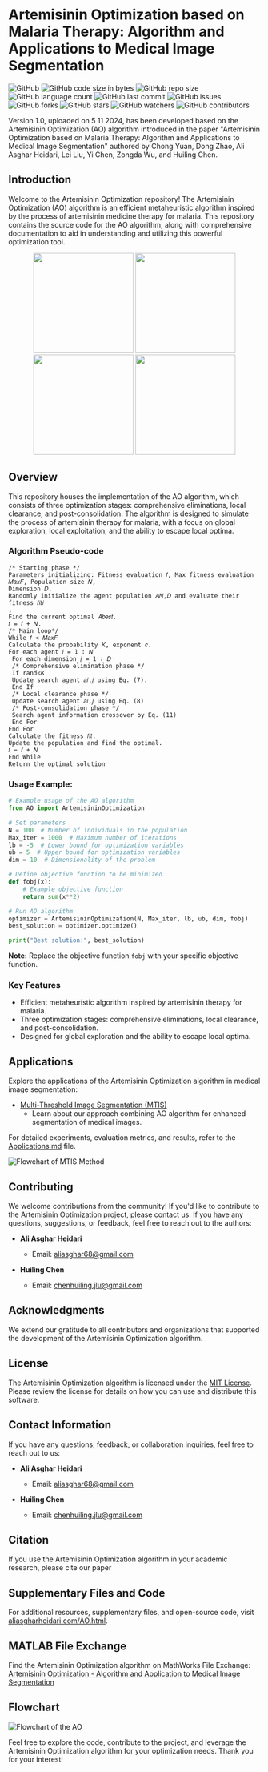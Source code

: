 # Artemisinin Optimization based on Malaria Therapy: Algorithm and Applications to Medical Image Segmentation

![GitHub](https://img.shields.io/github/license/aliasgharheidaricom/Artemisinin-Optimizer-using-Malaria-Therapy-Algorithm-and-Applications-to-Medical-Image-Segmentation)
![GitHub code size in bytes](https://img.shields.io/github/languages/code-size/aliasgharheidaricom/Artemisinin-Optimizer-using-Malaria-Therapy-Algorithm-and-Applications-to-Medical-Image-Segmentation)
![GitHub repo size](https://img.shields.io/github/repo-size/aliasgharheidaricom/Artemisinin-Optimizer-using-Malaria-Therapy-Algorithm-and-Applications-to-Medical-Image-Segmentation)
![GitHub language count](https://img.shields.io/github/languages/count/aliasgharheidaricom/Artemisinin-Optimizer-using-Malaria-Therapy-Algorithm-and-Applications-to-Medical-Image-Segmentation)
![GitHub last commit](https://img.shields.io/github/last-commit/aliasgharheidaricom/Artemisinin-Optimizer-using-Malaria-Therapy-Algorithm-and-Applications-to-Medical-Image-Segmentation)
![GitHub issues](https://img.shields.io/github/issues/aliasgharheidaricom/Artemisinin-Optimizer-using-Malaria-Therapy-Algorithm-and-Applications-to-Medical-Image-Segmentation)
![GitHub forks](https://img.shields.io/github/forks/aliasgharheidaricom/Artemisinin-Optimizer-using-Malaria-Therapy-Algorithm-and-Applications-to-Medical-Image-Segmentation)
![GitHub stars](https://img.shields.io/github/stars/aliasgharheidaricom/Artemisinin-Optimizer-using-Malaria-Therapy-Algorithm-and-Applications-to-Medical-Image-Segmentation)
![GitHub watchers](https://img.shields.io/github/watchers/aliasgharheidaricom/Artemisinin-Optimizer-using-Malaria-Therapy-Algorithm-and-Applications-to-Medical-Image-Segmentation)
![GitHub contributors](https://img.shields.io/github/contributors/aliasgharheidaricom/Artemisinin-Optimizer-using-Malaria-Therapy-Algorithm-and-Applications-to-Medical-Image-Segmentation)

Version 1.0, uploaded on 5 11 2024, has been developed based on the Artemisinin Optimization (AO) algorithm introduced in the paper "Artemisinin Optimization based on Malaria Therapy: Algorithm and Applications to Medical Image Segmentation" authored by Chong Yuan, Dong Zhao, Ali Asghar Heidari, Lei Liu, Yi Chen, Zongda Wu, and Huiling Chen.

## Introduction

Welcome to the Artemisinin Optimization repository! The Artemisinin Optimization (AO) algorithm is an efficient metaheuristic algorithm inspired by the process of artemisinin medicine therapy for malaria. This repository contains the source code for the AO algorithm, along with comprehensive documentation to aid in understanding and utilizing this powerful optimization tool.

<div align="center">
  <img src="Artemisinin cures malaria.png" width="200" />
  <img src="Local clearance phase of particle motion.png" width="200" />
  <img src="Malarial parasites parasitizing human body cells.png" width="200" />
    <img src="Post-consolidation of particle motion.png" width="200" />
</div>

## Overview

This repository houses the implementation of the AO algorithm, which consists of three optimization stages: comprehensive eliminations, local clearance, and post-consolidation. The algorithm is designed to simulate the process of artemisinin therapy for malaria, with a focus on global exploration, local exploitation, and the ability to escape local optima.

### Algorithm Pseudo-code

```plaintext
/* Starting phase */
Parameters initializing: Fitness evaluation 𝑓, Max fitness evaluation 𝑀𝑎𝑥𝐹, Population size 𝑁,
Dimension 𝐷.
Randomly initialize the agent population 𝐴𝑁,𝐷 and evaluate their fitness 𝑓𝑖𝑡𝑖
,
Find the current optimal 𝐴𝑏𝑒𝑠𝑡.
𝑓 = 𝑓 + 𝑁.
/* Main loop*/
While 𝑓 < 𝑀𝑎𝑥𝐹
Calculate the probability 𝐾, exponent 𝑐.
For each agent 𝑖 = 1 ∶ 𝑁
 For each dimension 𝑗 = 1 ∶ 𝐷
 /* Comprehensive elimination phase */
 If rand<𝐾
 Update search agent 𝑎𝑖,𝑗 using Eq. (7).
 End If
 /* Local clearance phase */
 Update search agent 𝑎𝑖,𝑗 using Eq. (8)
 /* Post-consolidation phase */
 Search agent information crossover by Eq. (11)
 End For
End For
Calculate the fitness 𝑓𝑖𝑡.
Update the population and find the optimal.
𝑓 = 𝑓 + 𝑁
End While
Return the optimal solution
```

### Usage Example:

```python
# Example usage of the AO algorithm
from AO import ArtemisininOptimization

# Set parameters
N = 100  # Number of individuals in the population
Max_iter = 1000  # Maximum number of iterations
lb = -5  # Lower bound for optimization variables
ub = 5  # Upper bound for optimization variables
dim = 10  # Dimensionality of the problem

# Define objective function to be minimized
def fobj(x):
    # Example objective function
    return sum(x**2)

# Run AO algorithm
optimizer = ArtemisininOptimization(N, Max_iter, lb, ub, dim, fobj)
best_solution = optimizer.optimize()

print("Best solution:", best_solution)
```

**Note:** Replace the objective function `fobj` with your specific objective function.

### Key Features

- Efficient metaheuristic algorithm inspired by artemisinin therapy for malaria.
- Three optimization stages: comprehensive eliminations, local clearance, and post-consolidation.
- Designed for global exploration and the ability to escape local optima.

## Applications

Explore the applications of the Artemisinin Optimization algorithm in medical image segmentation:

- [Multi-Threshold Image Segmentation (MTIS)](applications.md#multi-threshold-image-segmentation-mtis)
  - Learn about our approach combining AO algorithm for enhanced segmentation of medical images.

For detailed experiments, evaluation metrics, and results, refer to the [Applications.md](applications.md) file.

![Flowchart of MTIS Method](Flowchart%20of%20MTIS%20Method.png)

## Contributing

We welcome contributions from the community! If you'd like to contribute to the Artemisinin Optimization project, please contact us. If you have any questions, suggestions, or feedback, feel free to reach out to the authors:

- **Ali Asghar Heidari**
  - Email: [aliasghar68@gmail.com](mailto:aliasghar68@gmail.com)

- **Huiling Chen**
  - Email: [chenhuiling.jlu@gmail.com](mailto:chenhuiling.jlu@gmail.com)

## Acknowledgments

We extend our gratitude to all contributors and organizations that supported the development of the Artemisinin Optimization algorithm.

## License

The Artemisinin Optimization algorithm is licensed under the [MIT License](LICENSE). Please review the license for details on how you can use and distribute this software.

## Contact Information

If you have any questions, feedback, or collaboration inquiries, feel free to reach out to us:

- **Ali Asghar Heidari**
  - Email: [aliasghar68@gmail.com](mailto:aliasghar68@gmail.com)

- **Huiling Chen**
  - Email: [chenhuiling.jlu@gmail.com](mailto:chenhuiling.jlu@gmail.com)

## Citation

If you use the Artemisinin Optimization algorithm in your academic research, please cite our paper 

## Supplementary Files and Code

For additional resources, supplementary files, and open-source code, visit [aliasgharheidari.com/AO.html](https://aliasgharheidari.com/AO.html).

## MATLAB File Exchange

Find the Artemisinin Optimization algorithm on MathWorks File Exchange: [Artemisinin Optimization - Algorithm and Application to Medical Image Segmentation](https://ch.mathworks.com/matlabcentral/fileexchange/...)

## Flowchart

![Flowchart of the AO](Flowchart%20of%20the%20AO.png)

Feel free to explore the code, contribute to the project, and leverage the Artemisinin Optimization algorithm for your optimization needs. Thank you for your interest!
